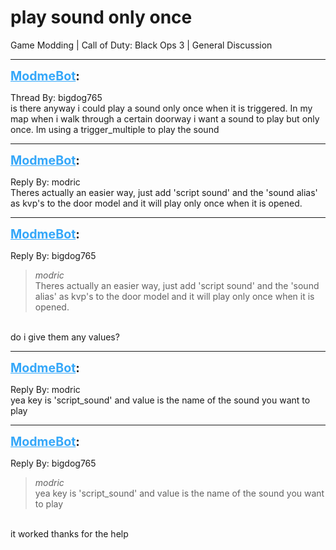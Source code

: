 # play sound only once
Game Modding | Call of Duty: Black Ops 3 | General Discussion

---
<strong style="font-size: 1.4em;"><span style="text-decoration: underline;text-decoration-color: #34a7f9;"><span style="color:#34a7f9;">ModmeBot</span></span>:</strong>

<p>Thread By: bigdog765<br />is there anyway i could play a sound only once when it is triggered. In my map when i walk through a certain doorway i want a sound to play but only once. Im using a trigger_multiple to play the sound</p>

---
<strong style="font-size: 1.4em;"><span style="text-decoration: underline;text-decoration-color: #34a7f9;"><span style="color:#34a7f9;">ModmeBot</span></span>:</strong>

<p>Reply By: modric<br />Theres actually an easier way, just add &#39;script sound&#39; and the &#39;sound alias&#39; as kvp&#39;s to the door model and it will play only once when it is opened.</p>

---
<strong style="font-size: 1.4em;"><span style="text-decoration: underline;text-decoration-color: #34a7f9;"><span style="color:#34a7f9;">ModmeBot</span></span>:</strong>

<p>Reply By: bigdog765<br /><blockquote><em>modric</em><br />Theres actually an easier way, just add &#39;script sound&#39; and the &#39;sound alias&#39; as kvp&#39;s to the door model and it will play only once when it is opened. </blockquote><br /> do i give them any values?</p>

---
<strong style="font-size: 1.4em;"><span style="text-decoration: underline;text-decoration-color: #34a7f9;"><span style="color:#34a7f9;">ModmeBot</span></span>:</strong>

<p>Reply By: modric<br />yea key is &#39;script_sound&#39; and value is the name of the sound you want to play</p>

---
<strong style="font-size: 1.4em;"><span style="text-decoration: underline;text-decoration-color: #34a7f9;"><span style="color:#34a7f9;">ModmeBot</span></span>:</strong>

<p>Reply By: bigdog765<br /><blockquote><em>modric</em><br />yea key is &#39;script_sound&#39; and value is the name of the sound you want to play</blockquote><br /> it worked thanks for the help</p>
